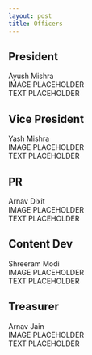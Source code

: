 ```yaml
---
layout: post
title: Officers
---
```

## President
Ayush Mishra  
IMAGE PLACEHOLDER  
TEXT PLACEHOLDER  

## Vice President
Yash Mishra  
IMAGE PLACEHOLDER  
TEXT PLACEHOLDER  

## PR 
Arnav Dixit  
IMAGE PLACEHOLDER  
TEXT PLACEHOLDER  

## Content Dev
Shreeram Modi  
IMAGE PLACEHOLDER  
TEXT PLACEHOLDER  

## Treasurer
Arnav Jain  
IMAGE PLACEHOLDER  
TEXT PLACEHOLDER  
